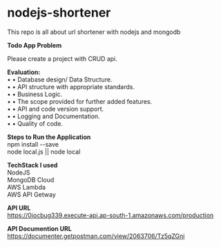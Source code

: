 # nodejs-shortener
This repo is all about url shortener with nodejs and mongodb 

**Todo App Problem**

Please create a project with CRUD api.


**Evaluation:** <br />
• • Database design/ Data Structure. <br />
• • API structure with appropriate standards. <br />
• • Business Logic. <br />
• • The scope provided for further added features. <br />
• • API and code version support. <br />
• • Logging and Documentation. <br />
• • Quality of code. 


**Steps to Run the Application** <br />
npm install --save <br />
node local.js || node local

**TechStack I used** <br />
NodeJS <br />
MongoDB Cloud <br />
AWS Lambda <br />
AWS API Getway <br />

**API URL** <br />
https://0jocbug339.execute-api.ap-south-1.amazonaws.com/production

**API Documention URL** <br />
https://documenter.getpostman.com/view/2063706/Tz5qZGni
